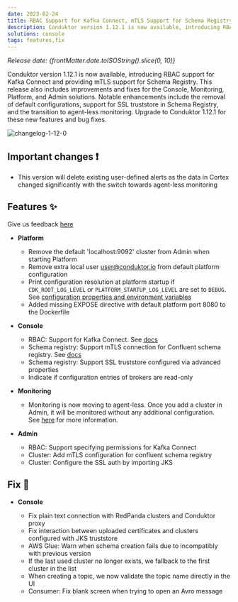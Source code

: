 ```yaml
---
date: 2023-02-24
title: RBAC Support for Kafka Connect, mTLS Support for Schema Registry
description: Conduktor version 1.12.1 is now available, introducing RBAC support for Kafka Connect and providing mTLS support for Schema Registry.
solutions: console
tags: features,fix
---
```


*Release date: {frontMatter.date.toISOString().slice(0, 10)}*

Conduktor version 1.12.1 is now available, introducing RBAC support for Kafka Connect and providing mTLS support for Schema Registry. This release also includes improvements and fixes for the Console, Monitoring, Platform, and Admin solutions. Notable enhancements include the removal of default configurations, support for SSL truststore in Schema Registry, and the transition to agent-less monitoring. Upgrade to Conduktor 1.12.1 for these new features and bug fixes.

![changelog-1-12-0](https://user-images.githubusercontent.com/2573301/220999882-1a1dc81a-4063-4656-bdcc-b1ff0f0d5096.png)

## Important changes ❗

- This version will delete existing user-defined alerts as the data in Cortex changed significantly with the switch towards agent-less monitoring

## Features ✨

Give us feedback [here](https://conduktor.io/roadmap)

- **Platform**

  - Remove the default 'localhost:9092' cluster from Admin when starting Platform
  - Remove extra local user user@conduktor.io from default platform configuration
  - Print configuration resolution at platform startup if `CDK_ROOT_LOG_LEVEL` or `PLATFORM_STARTUP_LOG_LEVEL` are set to `DEBUG`. See [configuration properties and environment variables](https://docs.conduktor.io/platform/get-started/configuration/env-variables/)
  - Added missing EXPOSE directive with default platform port 8080 to the Dockerfile

- **Console**

  - RBAC: Support for Kafka Connect. See [docs](https://docs.conduktor.io/platform/navigation/settings/rbac/)
  - Schema registry: Support mTLS connection for Confluent schema registry. See [docs](https://docs.conduktor.io/platform/get-started/configuration/ssl-tls-configuration/)
  - Schema registry: Support SSL truststore configured via advanced properties
  - Indicate if configuration entries of brokers are read-only

- **Monitoring**

  - Monitoring is now moving to agent-less. Once you add a cluster in Admin, it will be monitored without any additional configuration. See [here](https://docs.conduktor.io/platform/get-started/support/important-notices/#monitoring-is-changing-january-27-2023) for more information.

- **Admin**

  - RBAC: Support specifying permissions for Kafka Connect
  - Cluster: Add mTLS configuration for confluent schema registry
  - Cluster: Configure the SSL auth by importing JKS

## Fix 🔨

- **Console**

  - Fix plain text connection with RedPanda clusters and Conduktor proxy
  - Fix interaction between uploaded certificates and clusters configured with JKS truststore
  - AWS Glue: Warn when schema creation fails due to incompatibly with previous version
  - If the last used cluster no longer exists, we fallback to the first cluster in the list
  - When creating a topic, we now validate the topic name directly in the UI
  - Consumer: Fix blank screen when trying to open an Avro message
